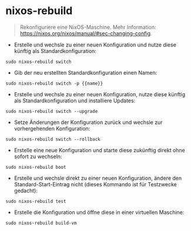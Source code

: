 # nixos-rebuild

> Rekonfiguriere eine NixOS-Maschine.
> Mehr Information: <https://nixos.org/nixos/manual/#sec-changing-config>.

- Erstelle und wechsle zu einer neuen Konfiguration und nutze diese künftig als Standardkonfiguration:

`sudo nixos-rebuild switch`

- Gib der neu erstellten Standardkonfiguration einen Namen:

`sudo nixos-rebuild switch -p {{name}}`

- Erstelle und wechsle zu einer neuen Konfiguration, nutze diese künftig als Standardkonfiguration und installiere Updates:

`sudo nixos-rebuild switch --upgrade`

- Setze Änderungen der Konfiguration zurück und wechsle zur vorhergehenden Konfiguration:

`sudo nixos-rebuild switch --rollback`

- Erstelle eine neue Konfiguration und starte diese zukünftig direkt ohne sofort zu wechseln:

`sudo nixos-rebuild boot`

- Erstelle und wechsle direkt zu einer neuen Konfiguration, ändere den Standard-Start-Eintrag nicht (dieses Kommando ist für Testzwecke gedacht):

`sudo nixos-rebuild test`

- Erstelle die Konfiguration und öffne diese in einer virtuellen Maschine:

`sudo nixos-rebuild build-vm`
